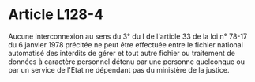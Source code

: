 # Article L128-4

Aucune interconnexion au sens du 3° du I de l'article 33 de la loi n° 78-17 du 6 janvier 1978 précitée ne peut être effectuée entre le fichier national automatisé des interdits de gérer et tout autre fichier ou traitement de données à caractère personnel détenu par une personne quelconque ou par un service de l'Etat ne dépendant pas du ministère de la justice.
